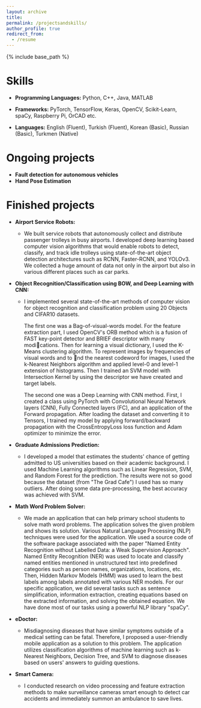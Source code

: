 ```yaml
---
layout: archive
title:
permalink: /projectsandskills/
author_profile: true
redirect_from:
  - /resume
---
```


{% include base_path %}

Skills
======
* **Programming Languages:**
   Python, C++, Java, MATLAB
  
* **Frameworks:**
  PyTorch, TensorFlow, Keras, OpenCV, Scikit-Learn, spaCy, Raspberry Pi, OrCAD etc.
  
* **Languages:**
   English (Fluent), Turkish (Fluent), Korean (Basic), Russian (Basic), Turkmen (Native)
  
  
Ongoing projects
======
* **Fault detection for autonomous vehicles**
* **Hand Pose Estimation**

Finished projects
======

* **Airport Service Robots:**
  * We built service robots that autonomously collect and distribute passenger trolleys in busy airports. I developed deep learning based computer vision algorithms that would enable robots to detect, classify, and track idle trolleys using state-of-the-art object detection architectures such as RCNN, Faster-RCNN, and YOLOv3. We collected a huge amount of data not only in the airport but also in various different places such as car parks.
* **Object Recognition/Classification using BOW, and Deep Learning with CNN:** 
  * I implemented several state-of-the-art methods of computer vision for object recognition and classification problem using 20 Objects and CIFAR10 datasets.
  
    The first one was a Bag-of-visual-words model. For the feature extraction part, I used OpenCV's ORB method which is a fusion of FAST key-point detector and BRIEF descriptor with many modications. Then for learning a visual dictionary, I used the K-Means clustering algorithm. To represent images by frequencies of visual words and to nd the nearest
codeword for images, I used the k-Nearest Neighbors algorithm and applied level-0 and level-1 extension of histograms. Then I trained an SVM model with Intersection Kernel by using the descriptor we have created and target labels.

    The second one was a Deep Learning with CNN method. First, I created a class using PyTorch with Convolutional Neural Network layers (CNN), Fully Connected layers (FC), and an application of the Forward propagation. After loading the dataset and converting it to Tensors, I trained my model by applying forward/backward propagation with the CrossEntropyLoss loss function and Adam optimizer to minimize the error.

* **Graduate Admissions Prediction:** 
  * I developed a model that estimates the students' chance of getting admitted to US universities based on their academic background. I used Machine Learning algorithms such as Linear Regression, SVM, and Random Forest for the prediction. The results were not so good because the dataset (from "The Grad Cafe") I used has so many outliers. After doing some data pre-processing, the best accuracy was achieved with SVM.
* **Math Word Problem Solver:**
  * We made an application that can help primary school students to solve math word problems. The application solves the given problem and shows its solution. Various Natural Language Processing (NLP) techniques were used for the application. We used a source code of the software package associated with the paper "Named Entity Recognition without Labelled Data: a Weak Supervision Approach". Named Entity Recognition (NER) was used to locate and classify named entities mentioned in unstructured text into predefined categories such as person names, organizations, locations, etc. Then, Hidden Markov Models (HMM) was used to learn the best labels among labels annotated with various NER models. For our specific application, we did several tasks such as sentence simplification, information extraction, creating equations based on the extracted information, and solving the obtained equation. We have done most of our tasks using a powerful NLP library "spaCy".
* **eDoctor:** 
  * Misdiagnosing diseases that have similar symptoms outside of a medical setting can be fatal. Therefore, I proposed a user-friendly mobile application as a solution to this problem. The application utilizes classification algorithms of machine learning such as k-Nearest Neighbors, Decision Tree, and SVM to diagnose diseases based on users' answers to guiding questions.
* **Smart Camera:**
  * I conducted research on video processing and feature extraction methods to make surveillance cameras smart enough to detect car accidents and immediately summon an ambulance to save lives.
  
  

  
